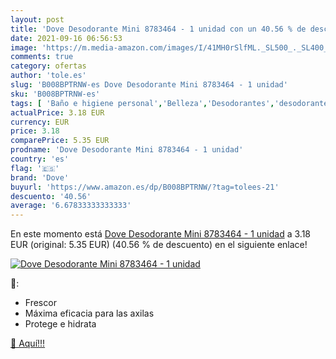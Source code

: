```yaml
---
layout: post
title: 'Dove Desodorante Mini 8783464 - 1 unidad con un 40.56 % de descuento'
date: 2021-09-16 06:56:53
image: 'https://m.media-amazon.com/images/I/41MH0rSlfML._SL500_._SL400_.jpg'
comments: true
category: ofertas
author: 'tole.es'
slug: 'B008BPTRNW-es Dove Desodorante Mini 8783464 - 1 unidad'
sku: 'B008BPTRNW-es'
tags: [ 'Baño e higiene personal','Belleza','Desodorantes','desodorante','dove', ]
actualPrice: 3.18 EUR
currency: EUR
price: 3.18
comparePrice: 5.35 EUR
prodname: 'Dove Desodorante Mini 8783464 - 1 unidad'
country: 'es'
flag: '🇪🇸'
brand: 'Dove'
buyurl: 'https://www.amazon.es/dp/B008BPTRNW/?tag=tolees-21'
descuento: '40.56'
average: '6.67833333333333'
---
```


En este momento está [Dove Desodorante Mini 8783464 - 1 unidad](https://www.amazon.es/dp/B008BPTRNW/?tag=tolees-21) a 3.18 EUR (original: 5.35 EUR) (40.56 %  de descuento) en el siguiente enlace!

[![Dove Desodorante Mini 8783464 - 1 unidad](https://m.media-amazon.com/images/I/41MH0rSlfML._SL500_._SL400_.jpg)](https://www.amazon.es/dp/B008BPTRNW/?tag=tolees-21)

🔎:

- Frescor
- Máxima eficacia para las axilas
- Protege e hidrata

[🛒 Aquí!!!](https://www.amazon.es/dp/B008BPTRNW/?tag=tolees-21)
